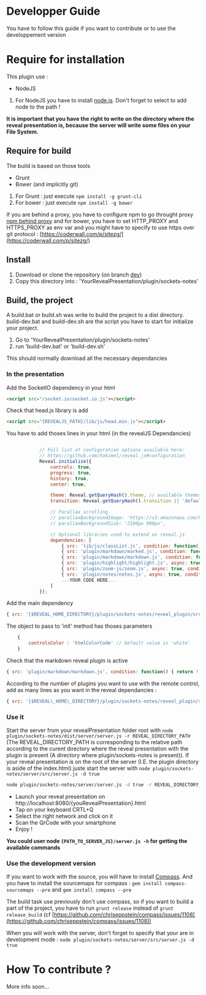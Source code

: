Developper Guide
======================

You have to follow this guide if you want to contribute or to use the developpement version


# Require for installation

This plugin use : 

 * NodeJS
 

1. For NodeJS you have to install [node.js](http://nodejs.org/download/). Don't forget to select to add node to the path ! 

**It is important that you have the right to write on the directory where the reveal presentation is, because the server will write some files on your File System.**

## Require for build

The build is based on those tools

 * Grunt
 * Bower (and implicitly git)

1. For Grunt : just execute ```npm install -g grunt-cli``` 
2. For bower : just execute ```npm install -g bower```

If you are behind a proxy, you have to configure npm to go throught proxy [npm behind proxy](http://jjasonclark.com/how-to-setup-node-behind-web-proxy) and for bower, you have to set HTTP\_PROXY and HTTPS\_PROXY as env var and you might have to specify to use https over git protocol : [https://coderwall.com/p/sitezg/](https://coderwall.com/p/sitezg/)

## Install

1. Download or clone the repository (on branch [dev](https://github.com/VinsiInnovation/revealjs-sockets-notes/tree/dev))
2. Copy this directory into : 'YourRevealPresentation/plugin/sockets-notes'

## Build, the project

A build.bat or build.sh was write to build the project to a dist directory. build-dev.bat and build-dev.sh are the script you have to start for initialize your project.

1. Go to 'YourRevealPresentation/plugin/sockets-notes'
2. run 'build-dev.bat' or 'build-dev.sh'

This should normally download all the necessary dependancies


### In the presentation


Add the SocketIO dependency in your html

```html
<script src="/socket.io/socket.io.js"></script>
```

Check that head.js library is add

```html
<script src="{REVEALJS_PATH}/lib/js/head.min.js"></script>
```


You have to add thoses lines in your html (in the revealJS Dependancies)


```javascript

			// Full list of configuration options available here:
			// https://github.com/hakimel/reveal.js#configuration
			Reveal.initialize({
				controls: true,
				progress: true,
				history: true,
				center: true,

				theme: Reveal.getQueryHash().theme, // available themes are in /css/theme
				transition: Reveal.getQueryHash().transition || 'default', // default/cube/page/concave/zoom/linear/fade/none

				// Parallax scrolling
				// parallaxBackgroundImage: 'https://s3.amazonaws.com/hakim-static/reveal-js/reveal-parallax-1.jpg',
				// parallaxBackgroundSize: '2100px 900px',

				// Optional libraries used to extend on reveal.js
				dependencies: [
					{ src: 'lib/js/classList.js', condition: function() { return !document.body.classList; } },
					{ src: 'plugin/markdown/marked.js', condition: function() { return !!document.querySelector( '[data-markdown]' ); } },
					{ src: 'plugin/markdown/markdown.js', condition: function() { return !!document.querySelector( '[data-markdown]' ); } },
					{ src: 'plugin/highlight/highlight.js', async: true, callback: function() { hljs.initHighlightingOnLoad(); } },
					{ src: 'plugin/zoom-js/zoom.js', async: true, condition: function() { return !!document.body.classList; } },
					{ src: 'plugin/notes/notes.js', async: true, condition: function() { return !!document.body.classList; } },
                    ...YOUR CODE HERE...
				]
			});

```

Add the main dependency

```javascript
{ src: '{$REVEAL_HOME_DIRECTORY}/plugin/sockets-notes/reveal_plugin/src/js/notes-client.js', async: true, callback: function() { RevealClientNotes.init({}); } }
```

The object to pass to 'init' method has thoses parameters

```javascript
    {
        controlsColor : 'htmlColorCode' // Default value is 'white'
    }
```

Check that the markdown reveal plugin is active

```javascript
{ src: 'plugin/markdown/markdown.js', condition: function() { return !!document.querySelector( '[data-markdown]' ); } }
```

According to the number of plugins you want to use with the remote control, add as many lines as you want in the reveal dependancies : 

```javascript
{ src: '{$REVEAL\_HOME\_DIRECTORY}/plugin/sockets-notes/reveal_plugin/src/plugins/*{thePluginYouWant}*.js', async: true}
```


### Use it

Start the server from your revealPresentation folder root with ```node plugin/sockets-notes/dist/server/server.js -r REVEAL_DIRECTORY_PATH``` (The REVEAL\_DIRECTORY\_PATH is corresponding to the relative path according to the curent directory where the reveal presentation with the plugin is present (A directory where plugin/sockets-notes is present)). If your reveal presentation is on the root of the server (I.E. the plugin directory is aside of the index.html) juste start the server with ```node plugin/sockets-notes/server/src/server.js -d true```

```Bash
node plugin/sockets-notes/server/server.js -d true -r REVEAL_DIRECTORY_PATH
```


* Launch your reveal presentation on http://localhost:8080/{youRevealPresentation}.html
* Tap on your keyboard CRTL+Q
* Select the right network and click on it
* Scan the QrCode with your smartphone
* Enjoy ! 


**You could user node ```{PATH_TO_SERVER_JS}/server.js -h``` for getting the available commands**

### Use the development version

If you want to work with the source, you will have to install [Compass](http://compass-style.org/install/). And you have to install the sourcemaps for compass : ```gem install compass-sourcemaps --pre``` and ```gem install compass --pre```

The build task use previously don't use compass, so if you want to build a part of the project, you have to run ```grunt release``` instead of ```grunt release_build``` (cf [https://github.com/chriseppstein/compass/issues/1108](https://github.com/chriseppstein/compass/issues/1108))

When you will work with the server, don't forget to specify that your are in development mode : ```node plugin/sockets-notes/server/src/server.js -d true```


# How To contribute ?


More info soon...